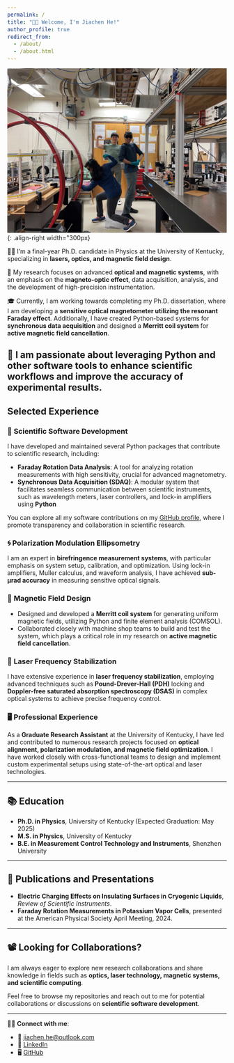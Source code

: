 ```yaml
---
permalink: /
title: "👋🏼 Welcome, I'm Jiachen He!"
author_profile: true
redirect_from: 
  - /about/
  - /about.html
---
```


![Faraday Lab](/images/20240725_FaradayLab(Resized).jpg){: .align-right width="300px}

👨‍💻 I’m a final-year Ph.D. candidate in Physics at the University of Kentucky, specializing in **lasers, optics, and magnetic field design**.

🔬 My research focuses on advanced **optical and magnetic systems**, with an emphasis on the **magneto-optic effect**, data acquisition, analysis, and the development of high-precision instrumentation.

🎓 Currently, I am working towards completing my Ph.D. dissertation, where I am developing a **sensitive optical magnetometer utilizing the resonant Faraday effect**. Additionally, I have created Python-based systems for **synchronous data acquisition** and designed a **Merritt coil system** for **active magnetic field cancellation**.

🎯 I am passionate about leveraging **Python** and other software tools to enhance scientific workflows and improve the accuracy of experimental results.
---

## Selected Experience

### 🔧 **Scientific Software Development**
I have developed and maintained several Python packages that contribute to scientific research, including:
- **Faraday Rotation Data Analysis**: A tool for analyzing rotation measurements with high sensitivity, crucial for advanced magnetometry.
- **Synchronous Data Acquisition (SDAQ)**: A modular system that facilitates seamless communication between scientific instruments, such as wavelength meters, laser controllers, and lock-in amplifiers using **Python**

You can explore all my software contributions on my [GitHub profile](https://github.com/jhe274), where I promote transparency and collaboration in scientific research.

### 🌀 **Polarization Modulation Ellipsometry**
I am an expert in **birefringence measurement systems**, with particular emphasis on system setup, calibration, and optimization. Using lock-in amplifiers, Muller calculus, and waveform analysis, I have achieved **sub-μrad accuracy** in measuring sensitive optical signals.

### 🧲 **Magnetic Field Design**
- Designed and developed a **Merritt coil system** for generating uniform magnetic fields, utilizing Python and finite element analysis (COMSOL).
- Collaborated closely with machine shop teams to build and test the system, which plays a critical role in my research on **active magnetic field cancellation**.

### 🔦 **Laser Frequency Stabilization**
I have extensive experience in **laser frequency stabilization**, employing advanced techniques such as **Pound-Drever-Hall (PDH)** locking and **Doppler-free saturated absorption spectroscopy (DSAS)** in complex optical systems to achieve precise frequency control.

### 🖥️ **Professional Experience**
As a **Graduate Research Assistant** at the University of Kentucky, I have led and contributed to numerous research projects focused on **optical alignment, polarization modulation, and magnetic field optimization**. I have worked closely with cross-functional teams to design and implement custom experimental setups using state-of-the-art optical and laser technologies.

---

## 📚 **Education**
- **Ph.D. in Physics**, University of Kentucky (Expected Graduation: May 2025)
- **M.S. in Physics**, University of Kentucky
- **B.E. in Measurement Control Technology and Instruments**, Shenzhen University

---

## 📜 **Publications and Presentations**
- **Electric Charging Effects on Insulating Surfaces in Cryogenic Liquids**, *Review of Scientific Instruments*.
- **Faraday Rotation Measurements in Potassium Vapor Cells**, presented at the American Physical Society April Meeting, 2024.

---

## 📽️ **Looking for Collaborations?**
I am always eager to explore new research collaborations and share knowledge in fields such as **optics, laser technology, magnetic systems, and scientific computing**.

Feel free to browse my repositories and reach out to me for potential collaborations or discussions on **scientific software development**.

---

👨‍💻 **Connect with me**:
- 📧 [jiachen.he@outlook.com](mailto:jiachen.he@outlook.com)
- 🔗 [LinkedIn](https://www.linkedin.com/in/jiachen-he-370558267/)
- 🖥️ [GitHub](https://github.com/jhe274)
